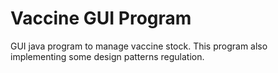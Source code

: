 # Vaccine GUI Program

GUI java program to manage vaccine stock. This program also implementing some design patterns regulation. 
